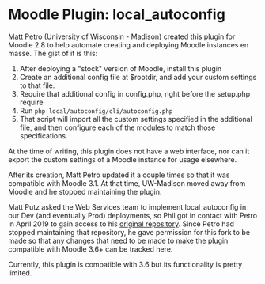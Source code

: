 # Moodle Plugin: local_autoconfig

[Matt Petro](mailto:matt.petro@wisc.edu) (University of Wisconsin - Madison) created this plugin for Moodle 2.8 to help automate
creating and deploying Moodle instances en masse. The gist of it is this:

1. After deploying a "stock" version of Moodle, install this plugin
2. Create an additional config file at $rootdir, and add your custom settings to that file.
3. Require that additional config in config.php, right before the setup.php require
4. Run `php local/autoconfig/cli/autoconfig.php`
5. That script will import all the custom settings specified in the additional file, and then configure each of the modules to match those specifications.

At the time of writing, this plugin does not have a web interface, nor can it export the custom settings of a Moodle instance for usage elsewhere.

After its creation, Matt Petro updated it a couple times so that it was compatible with Moodle 3.1. At that time, 
UW-Madison moved away from Moodle and he stopped maintaining the plugin.

Matt Putz asked the Web Services team to implement local_autoconfig in our Dev (and eventually Prod) deployments, so 
Phil got in contact with Petro in April 2019 to gain access to his 
[original repository](https://git.doit.wisc.edu/uw-moodle/moodle-local_autoconfig). Since Petro had stopped maintaining
that repository, he gave permission for this fork to be made so that any changes that need to be made to make the plugin 
compatible with Moodle 3.6+ can be tracked here.

Currently, this plugin is compatible with 3.6 but its functionality is pretty limited.
